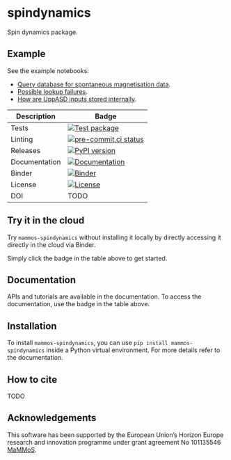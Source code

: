 # spindynamics
Spin dynamics package.

## Example
See the example notebooks:
- [Query database for spontaneous magnetisation data](examples/spontaneous_magnetisation.ipynb).
- [Possible lookup failures](examples/fail.ipynb).
- [How are UppASD inputs stored internally](examples/uppasd_internal.ipynb).



| Description   | Badge                                                                                                                                                                         |
|---------------|-------------------------------------------------------------------------------------------------------------------------------------------------------------------------------|
| Tests         | [![Test package](https://github.com/MaMMoS-project/mammos-units/actions/workflows/test.yml/badge.svg)](https://github.com/MaMMoS-project/mammos-units/actions/workflows/test.yml) |
| Linting       | [![pre-commit.ci status](https://results.pre-commit.ci/badge/github/mammos-project/mammos-mumag/main.svg)](https://results.pre-commit.ci/latest/github/mammos-project/mammos-units/main)                                                                                                                                                                          |
| Releases      | [![PyPI version](https://badge.fury.io/py/mammos-units.svg)](https://badge.fury.io/py/mammos-units)                                                                               |
| Documentation | [![Documentation](https://img.shields.io/badge/Docs-mammos--project.github.io%2Fmammos-blue)](https://mammos-project.github.io/mammos/index.html)                                                                                                                            |
| Binder        | [![Binder](https://mybinder.org/badge_logo.svg)](https://mybinder.org/v2/gh/mammos-project/mammos-spindynamics/main?urlpath=%2Fexamples)                                                                   |
| License       | [![License](https://img.shields.io/badge/License-MIT-blue.svg)](https://opensource.org/licenses/MIT)                                                                                                                                                                              |
| DOI           | TODO                                                                                                                                                                          |


## Try it in the cloud
Try `mammos-spindynamics` without installing it locally by directly accessing it directly in the cloud
via Binder.

Simply click the badge in the table above to get started.

## Documentation

APIs and tutorials are available in the documentation. To access the documentation, use the badge in the table above.

## Installation

To install `mammos-spindynamics`, you can use `pip install mammos-spindynamics` inside a Python virtual environment.
For more details refer to the documentation.

## How to cite

TODO

## Acknowledgements

This software has been supported by the European Union’s Horizon Europe research and innovation programme under grant agreement No 101135546 [MaMMoS](https://mammos-project.github.io/).
